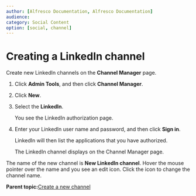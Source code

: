```yaml
---
author: [Alfresco Documentation, Alfresco Documentation]
audience: 
category: Social Content
option: [social, channel]
---
```


# Creating a LinkedIn channel

Create new LinkedIn channels on the **Channel Manager** page.

1.  Click **Admin Tools**, and then click **Channel Manager**.

2.  Click **New**.

3.  Select the **LinkedIn**.

    You see the LinkedIn authorization page.

4.  Enter your LinkedIn user name and password, and then click **Sign in**.

    LinkedIn will then list the applications that you have authorized.

    The LinkedIn channel displays on the Channel Manager page.


The name of the new channel is **New LinkedIn channel**. Hover the mouse pointer over the name and you see an edit icon. Click the icon to change the channel name.

**Parent topic:**[Create a new channel](../tasks/admintools-channelsman.md)


